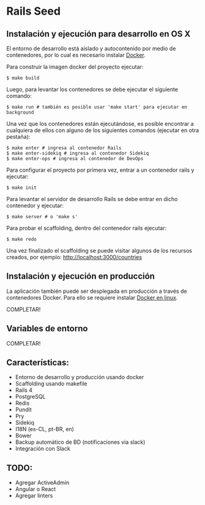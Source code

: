 # Rails Seed

## Instalación y ejecución para desarrollo en OS X

El entorno de desarrollo está aislado y autocontenido por medio de contenedores, por lo cual es necesario instalar [Docker](https://www.google.com/search?q=install+docker+os+x).

Para construir la imagen docker del proyecto ejecutar:

  ```
  $ make build
  ```

Luego, para levantar los contenedores se debe ejecutar el siguiente comando:

  ```
  $ make run # también es posible usar 'make start' para ejecutar en background
  ```

Una vez que los contenedores están ejecutándose, es posible encontrar a cualquiera de ellos con alguno de los siguientes comandos (ejecutar en otra pestaña):

  ```
  $ make enter # ingresa al contenedor Rails
  $ make enter-sidekiq # ingresa al contenedor Sidekiq
  $ make enter-ops # ingresa al contenedor de DevOps
  ```

Para configurar el proyecto por primera vez, entrar a un contenedor rails y ejecutar:

  ```
  $ make init
  ```

Para levantar el servidor de desarrollo Rails se debe entrar en dicho contenedor y ejecutar:

  ```
  $ make server # o 'make s'
  ```

Para probar el scaffolding, dentro del contenedor rails ejecutar:

  ```
  $ make redo
  ```

Una vez finalizado el scaffolding se puede visitar algunos de los recursos creados, por ejemplo: [http://localhost:3000/countries](http://localhost:3000/countries)

## Instalación y ejecución en producción

La aplicación también puede ser desplegada en producción a través de contenedores Docker. Para ello se requiere instalar [Docker en linux](https://www.google.com/search?q=install+docker+linux).

COMPLETAR!

## Variables de entorno

COMPLETAR!

## Características:
  - Entorno de desarrollo y producción usando docker
  - Scaffolding usando makefile
  - Rails 4
  - PostgreSQL
  - Redis
  - Pundit
  - Pry
  - Sidekiq
  - I18N (es-CL, pt-BR, en)
  - Bower
  - Backup automático de BD (notificaciones via slack)
  - Integración con Slack

## TODO:
  - Agregar ActiveAdmin
  - Angular o React
  - Agregar linters
